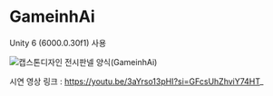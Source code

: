 # GameinhAi

Unity 6 (6000.0.30f1) 사용

![캡스톤디자인 전시판넬 양식(GameinhAi)](https://github.com/user-attachments/assets/35500a70-8b99-4200-b555-604a81251546)

시연 영상 링크 : https://youtu.be/3aYrso13pHI?si=GFcsUhZhviY74HT_
